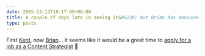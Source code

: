 ```yaml
---
date: 2005-12-13T18:17:00+00:00
title: A couple of days late in seeing it&#8230; but Brian has annouced his departure from MSDN
type: posts
---
```

First [Kent](http://blogs.duncanmackenzie.net/duncanma/archive/2005/11/11/3255.aspx), now [Brian](http://spaces.msn.com/members/brianjo/Blog/cns!1ph41gaeDxp9TA2G5t8Gj1DA!415.entry)... it seems like it would be a great time to [apply for a job as a Content Strategist](http://blogs.msdn.com/mpowell/default.aspx) 🙂
